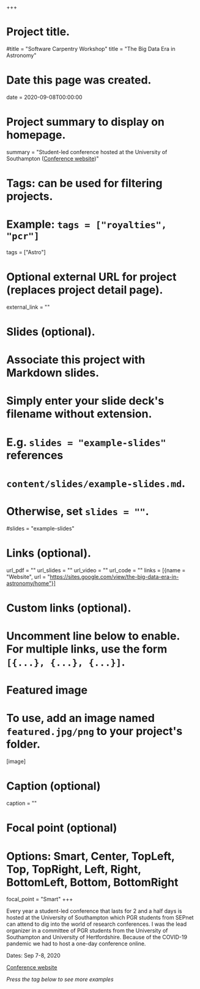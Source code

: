 +++
# Project title.
#title = "Software Carpentry Workshop"
title = "The Big Data Era in Astronomy"

# Date this page was created.
date = 2020-09-08T00:00:00

# Project summary to display on homepage.
summary = "Student-led conference hosted at the University of Southampton ([Conference website](https://sites.google.com/view/the-big-data-era-in-astronomy/home))"

# Tags: can be used for filtering projects.
# Example: `tags = ["royalties", "pcr"]`
tags = ["Astro"]

# Optional external URL for project (replaces project detail page).
external_link = ""

# Slides (optional).
#   Associate this project with Markdown slides.
#   Simply enter your slide deck's filename without extension.
#   E.g. `slides = "example-slides"` references 
#   `content/slides/example-slides.md`.
#   Otherwise, set `slides = ""`.
#slides = "example-slides"

# Links (optional).
url_pdf = ""
url_slides = ""
url_video = ""
url_code = ""
links = [{name = "Website", url = "https://sites.google.com/view/the-big-data-era-in-astronomy/home"}]

# Custom links (optional).
#   Uncomment line below to enable. For multiple links, use the form `[{...}, {...}, {...}]`.


# Featured image
# To use, add an image named `featured.jpg/png` to your project's folder. 
[image]
  # Caption (optional)
  caption = ""
  
  # Focal point (optional)
  # Options: Smart, Center, TopLeft, Top, TopRight, Left, Right, BottomLeft, Bottom, BottomRight
  focal_point = "Smart"
+++

Every year a student-led conference that lasts for 2 and a half days is hosted at the University of Southampton which PGR students from SEPnet can attend to dig into the world of research conferences. I was the lead organizer in a committee of PGR students from the University of Southampton and University of Hertfordshire. Because of the COVID-19 pandemic we had to host a one-day conference online.

Dates: Sep 7-8, 2020

[Conference website](https://sites.google.com/view/the-big-data-era-in-astronomy/home)

_Press the tag below to see more examples_
